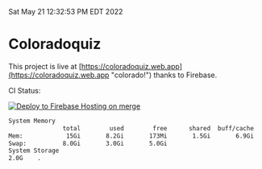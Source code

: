 Sat May 21 12:32:53 PM EDT 2022

# Coloradoquiz


This project is live at [https://coloradoquiz.web.app](https://coloradoquiz.web.app "colorado!") thanks to Firebase.

CI Status: 

[![Deploy to Firebase Hosting on merge](https://github.com/teamkushal/coloradoquiz/actions/workflows/firebase-hosting-merge.yml/badge.svg)](https://github.com/teamkushal/coloradoquiz/actions/workflows/firebase-hosting-merge.yml)

```bash
System Memory
               total        used        free      shared  buff/cache   available
Mem:            15Gi       8.2Gi       173Mi       1.5Gi       6.9Gi       5.2Gi
Swap:          8.0Gi       3.0Gi       5.0Gi
System Storage
2.0G	.
